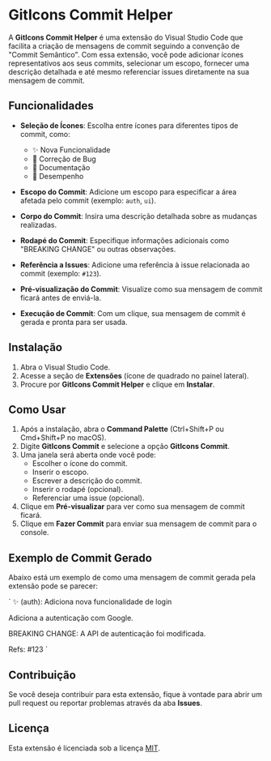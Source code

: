 # GitIcons Commit Helper

A **GitIcons Commit Helper** é uma extensão do Visual Studio Code que facilita a criação de mensagens de commit seguindo a convenção de "Commit Semântico". Com essa extensão, você pode adicionar ícones representativos aos seus commits, selecionar um escopo, fornecer uma descrição detalhada e até mesmo referenciar issues diretamente na sua mensagem de commit.

## Funcionalidades

- **Seleção de Ícones**: Escolha entre ícones para diferentes tipos de commit, como:
  - ✨ Nova Funcionalidade
  - 🐛 Correção de Bug
  - 📝 Documentação
  - 🚀 Desempenho
- **Escopo do Commit**: Adicione um escopo para especificar a área afetada pelo commit (exemplo: `auth`, `ui`).
- **Corpo do Commit**: Insira uma descrição detalhada sobre as mudanças realizadas.

- **Rodapé do Commit**: Especifique informações adicionais como "BREAKING CHANGE" ou outras observações.

- **Referência a Issues**: Adicione uma referência à issue relacionada ao commit (exemplo: `#123`).

- **Pré-visualização do Commit**: Visualize como sua mensagem de commit ficará antes de enviá-la.

- **Execução de Commit**: Com um clique, sua mensagem de commit é gerada e pronta para ser usada.

## Instalação

1. Abra o Visual Studio Code.
2. Acesse a seção de **Extensões** (ícone de quadrado no painel lateral).
3. Procure por **GitIcons Commit Helper** e clique em **Instalar**.

## Como Usar

1. Após a instalação, abra o **Command Palette** (Ctrl+Shift+P ou Cmd+Shift+P no macOS).
2. Digite **GitIcons Commit** e selecione a opção **GitIcons Commit**.
3. Uma janela será aberta onde você pode:
   - Escolher o ícone do commit.
   - Inserir o escopo.
   - Escrever a descrição do commit.
   - Inserir o rodapé (opcional).
   - Referenciar uma issue (opcional).
4. Clique em **Pré-visualizar** para ver como sua mensagem de commit ficará.
5. Clique em **Fazer Commit** para enviar sua mensagem de commit para o console.

## Exemplo de Commit Gerado

Abaixo está um exemplo de como uma mensagem de commit gerada pela extensão pode se parecer:

`
✨ (auth): Adiciona nova funcionalidade de login

Adiciona a autenticação com Google.

BREAKING CHANGE: A API de autenticação foi modificada.

Refs: #123
`

## Contribuição

Se você deseja contribuir para esta extensão, fique à vontade para abrir um pull request ou reportar problemas através da aba **Issues**.

## Licença

Esta extensão é licenciada sob a licença [MIT](LICENSE).
